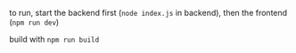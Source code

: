 to run, start the backend first (`node index.js` in backend), then the frontend (`npm run dev`)

build with `npm run build`